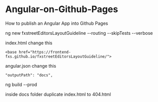 # Angular-on-Github-Pages
How to publish an Angular App into Github Pages

ng new fxstreetEditorsLayoutGuideline --routing --skipTests --verbose

index.html change this

    <base href="https://frontend-fxs.github.io/fxstreetEditorsLayoutGuideline/">
    
angular.json change this

    "outputPath": "docs",

ng build --prod

inside docs folder duplicate  index.html  to 404.html
